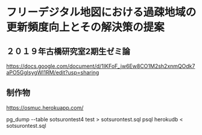 # フリーデジタル地図における過疎地域の更新頻度向上とその解決策の提案

## ２０１９年古橋研究室2期生ゼミ論
https://docs.google.com/document/d/1IKFoF_jw6Ew8CO1M2sh2xnmQOdk7aPO5GglsygWl1RM/edit?usp=sharing

## 制作物
https://osmuc.herokuapp.com/

pg_dump --table sotsurontest4 test > sotsurontest.sql
psql herokudb < sotsurontest.sql
